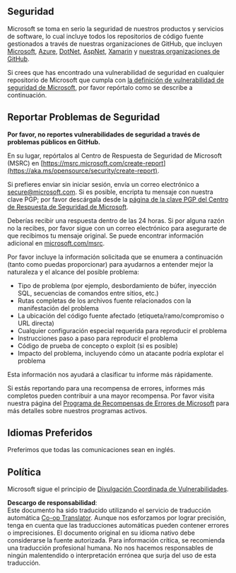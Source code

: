 <!--
CO_OP_TRANSLATOR_METADATA:
{
  "original_hash": "2d33a71bed73d6daee78e2d473ece975",
  "translation_date": "2025-05-19T08:52:47+00:00",
  "source_file": "SECURITY.md",
  "language_code": "es"
}
-->
## Seguridad

Microsoft se toma en serio la seguridad de nuestros productos y servicios de software, lo cual incluye todos los repositorios de código fuente gestionados a través de nuestras organizaciones de GitHub, que incluyen [Microsoft](https://github.com/microsoft), [Azure](https://github.com/Azure), [DotNet](https://github.com/dotnet), [AspNet](https://github.com/aspnet), [Xamarin](https://github.com/xamarin) y [nuestras organizaciones de GitHub](https://opensource.microsoft.com/).

Si crees que has encontrado una vulnerabilidad de seguridad en cualquier repositorio de Microsoft que cumpla con [la definición de vulnerabilidad de seguridad de Microsoft](https://aka.ms/opensource/security/definition), por favor repórtalo como se describe a continuación.

## Reportar Problemas de Seguridad

**Por favor, no reportes vulnerabilidades de seguridad a través de problemas públicos en GitHub.**

En su lugar, repórtalos al Centro de Respuesta de Seguridad de Microsoft (MSRC) en [https://msrc.microsoft.com/create-report](https://aka.ms/opensource/security/create-report).

Si prefieres enviar sin iniciar sesión, envía un correo electrónico a [secure@microsoft.com](mailto:secure@microsoft.com). Si es posible, encripta tu mensaje con nuestra clave PGP; por favor descárgala desde la [página de la clave PGP del Centro de Respuesta de Seguridad de Microsoft](https://aka.ms/opensource/security/pgpkey).

Deberías recibir una respuesta dentro de las 24 horas. Si por alguna razón no la recibes, por favor sigue con un correo electrónico para asegurarte de que recibimos tu mensaje original. Se puede encontrar información adicional en [microsoft.com/msrc](https://aka.ms/opensource/security/msrc).

Por favor incluye la información solicitada que se enumera a continuación (tanto como puedas proporcionar) para ayudarnos a entender mejor la naturaleza y el alcance del posible problema:

  * Tipo de problema (por ejemplo, desbordamiento de búfer, inyección SQL, secuencias de comandos entre sitios, etc.)
  * Rutas completas de los archivos fuente relacionados con la manifestación del problema
  * La ubicación del código fuente afectado (etiqueta/ramo/compromiso o URL directa)
  * Cualquier configuración especial requerida para reproducir el problema
  * Instrucciones paso a paso para reproducir el problema
  * Código de prueba de concepto o exploit (si es posible)
  * Impacto del problema, incluyendo cómo un atacante podría explotar el problema

Esta información nos ayudará a clasificar tu informe más rápidamente.

Si estás reportando para una recompensa de errores, informes más completos pueden contribuir a una mayor recompensa. Por favor visita nuestra página del [Programa de Recompensas de Errores de Microsoft](https://aka.ms/opensource/security/bounty) para más detalles sobre nuestros programas activos.

## Idiomas Preferidos

Preferimos que todas las comunicaciones sean en inglés.

## Política

Microsoft sigue el principio de [Divulgación Coordinada de Vulnerabilidades](https://aka.ms/opensource/security/cvd).

**Descargo de responsabilidad**:  
Este documento ha sido traducido utilizando el servicio de traducción automática [Co-op Translator](https://github.com/Azure/co-op-translator). Aunque nos esforzamos por lograr precisión, tenga en cuenta que las traducciones automáticas pueden contener errores o imprecisiones. El documento original en su idioma nativo debe considerarse la fuente autorizada. Para información crítica, se recomienda una traducción profesional humana. No nos hacemos responsables de ningún malentendido o interpretación errónea que surja del uso de esta traducción.